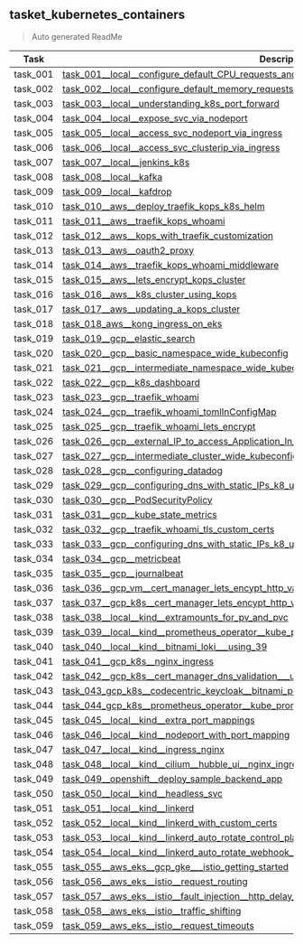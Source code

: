 ## tasket_kubernetes_containers

> Auto generated ReadMe

| Task     | Description                                                                                                                                                                                                               |
|----------|---------------------------------------------------------------------------------------------------------------------------------------------------------------------------------------------------------------------------|
| task_001 | [task_001__local__configure_default_CPU_requests_and_limits_for_a_namespace](tasket_kubernetes_containers/task_001__local__configure_default_CPU_requests_and_limits_for_a_namespace)                                     |
| task_002 | [task_002__local__configure_default_memory_requests_and_limits_for_a_namespace](tasket_kubernetes_containers/task_002__local__configure_default_memory_requests_and_limits_for_a_namespace)                               |
| task_003 | [task_003__local__understanding_k8s_port_forward](tasket_kubernetes_containers/task_003__local__understanding_k8s_port_forward)                                                                                           |
| task_004 | [task_004__local__expose_svc_via_nodeport](tasket_kubernetes_containers/task_004__local__expose_svc_via_nodeport)                                                                                                         |
| task_005 | [task_005__local__access_svc_nodeport_via_ingress](tasket_kubernetes_containers/task_005__local__access_svc_nodeport_via_ingress)                                                                                         |
| task_006 | [task_006__local__access_svc_clusterip_via_ingress](tasket_kubernetes_containers/task_006__local__access_svc_clusterip_via_ingress)                                                                                       |
| task_007 | [task_007__local__jenkins_k8s](tasket_kubernetes_containers/task_007__local__jenkins_k8s)                                                                                                                                 |
| task_008 | [task_008__local__kafka](tasket_kubernetes_containers/task_008__local__kafka)                                                                                                                                             |
| task_009 | [task_009__local__kafdrop](tasket_kubernetes_containers/task_009__local__kafdrop)                                                                                                                                         |
| task_010 | [task_010__aws__deploy_traefik_kops_k8s_helm](tasket_kubernetes_containers/task_010__aws__deploy_traefik_kops_k8s_helm)                                                                                                   |
| task_011 | [task_011__aws__traefik_kops_whoami](tasket_kubernetes_containers/task_011__aws__traefik_kops_whoami)                                                                                                                     |
| task_012 | [task_012__aws__kops_with_traefik_customization](tasket_kubernetes_containers/task_012__aws__kops_with_traefik_customization)                                                                                             |
| task_013 | [task_013__aws__oauth2_proxy](tasket_kubernetes_containers/task_013__aws__oauth2_proxy)                                                                                                                                   |
| task_014 | [task_014__aws__traefik_kops_whoami_middleware](tasket_kubernetes_containers/task_014__aws__traefik_kops_whoami_middleware)                                                                                               |
| task_015 | [task_015__aws__lets_encrypt_kops_cluster](tasket_kubernetes_containers/task_015__aws__lets_encrypt_kops_cluster)                                                                                                         |
| task_016 | [task_016__aws__k8s_cluster_using_kops](tasket_kubernetes_containers/task_016__aws__k8s_cluster_using_kops)                                                                                                               |
| task_017 | [task_017__aws__updating_a_kops_cluster](tasket_kubernetes_containers/task_017__aws__updating_a_kops_cluster)                                                                                                             |
| task_018 | [task_018_aws__kong_ingress_on_eks](tasket_kubernetes_containers/task_018_aws__kong_ingress_on_eks)                                                                                                                       |
| task_019 | [task_019__gcp__elastic_search](tasket_kubernetes_containers/task_019__gcp__elastic_search)                                                                                                                               |
| task_020 | [task_020__gcp__basic_namespace_wide_kubeconfig](tasket_kubernetes_containers/task_020__gcp__basic_namespace_wide_kubeconfig)                                                                                             |
| task_021 | [task_021__gcp__intermediate_namespace_wide_kubeconfig](tasket_kubernetes_containers/task_021__gcp__intermediate_namespace_wide_kubeconfig)                                                                               |
| task_022 | [task_022__gcp__k8s_dashboard](tasket_kubernetes_containers/task_022__gcp__k8s_dashboard)                                                                                                                                 |
| task_023 | [task_023__gcp__traefik_whoami](tasket_kubernetes_containers/task_023__gcp__traefik_whoami)                                                                                                                               |
| task_024 | [task_024__gcp__traefik_whoami_tomlInConfigMap](tasket_kubernetes_containers/task_024__gcp__traefik_whoami_tomlInConfigMap)                                                                                               |
| task_025 | [task_025__gcp__traefik_whoami_lets_encrypt](tasket_kubernetes_containers/task_025__gcp__traefik_whoami_lets_encrypt)                                                                                                     |
| task_026 | [task_026__gcp__external_IP_to_access_Application_In_Cluster](tasket_kubernetes_containers/task_026__gcp__external_IP_to_access_Application_In_Cluster)                                                                   |
| task_027 | [task_027__gcp__intermediate_cluster_wide_kubeconfig](tasket_kubernetes_containers/task_027__gcp__intermediate_cluster_wide_kubeconfig)                                                                                   |
| task_028 | [task_028__gcp__configuring_datadog](tasket_kubernetes_containers/task_028__gcp__configuring_datadog)                                                                                                                     |
| task_029 | [task_029__gcp__configuring_dns_with_static_IPs_k8_using_Ingress](tasket_kubernetes_containers/task_029__gcp__configuring_dns_with_static_IPs_k8_using_Ingress)                                                           |
| task_030 | [task_030__gcp__PodSecurityPolicy](tasket_kubernetes_containers/task_030__gcp__PodSecurityPolicy)                                                                                                                         |
| task_031 | [task_031__gcp__kube_state_metrics](tasket_kubernetes_containers/task_031__gcp__kube_state_metrics)                                                                                                                       |
| task_032 | [task_032__gcp__traefik_whoami_tls_custom_certs](tasket_kubernetes_containers/task_032__gcp__traefik_whoami_tls_custom_certs)                                                                                             |
| task_033 | [task_033__gcp__configuring_dns_with_static_IPs_k8_using_Service](tasket_kubernetes_containers/task_033__gcp__configuring_dns_with_static_IPs_k8_using_Service)                                                           |
| task_034 | [task_034__gcp__metricbeat](tasket_kubernetes_containers/task_034__gcp__metricbeat)                                                                                                                                       |
| task_035 | [task_035__gcp__journalbeat](tasket_kubernetes_containers/task_035__gcp__journalbeat)                                                                                                                                     |
| task_036 | [task_036__gcp_vm__cert_manager_lets_encypt_http_validation](tasket_kubernetes_containers/task_036__gcp_vm__cert_manager_lets_encypt_http_validation)                                                                     |
| task_037 | [task_037__gcp_k8s__cert_manager_lets_encypt_http_validation](tasket_kubernetes_containers/task_037__gcp_k8s__cert_manager_lets_encypt_http_validation)                                                                   |
| task_038 | [task_038__local__kind__extramounts_for_pv_and_pvc](tasket_kubernetes_containers/task_038__local__kind__extramounts_for_pv_and_pvc)                                                                                       |
| task_039 | [task_039__local__kind__prometheus_operator__kube_prometheus_grafana_alertmanager](tasket_kubernetes_containers/task_039__local__kind__prometheus_operator__kube_prometheus_grafana_alertmanager)                         |
| task_040 | [task_040__local__kind__bitnami_loki___using_39](tasket_kubernetes_containers/task_040__local__kind__bitnami_loki___using_39)                                                                                             |
| task_041 | [task_041__gcp_k8s__nginx_ingress](tasket_kubernetes_containers/task_041__gcp_k8s__nginx_ingress)                                                                                                                         |
| task_042 | [task_042__gcp_k8s__cert_manager_dns_validation___using_41](tasket_kubernetes_containers/task_042__gcp_k8s__cert_manager_dns_validation___using_41)                                                                       |
| task_043 | [task_043_gcp_k8s__codecentric_keycloak__bitnami_postgres___using_41_42](tasket_kubernetes_containers/task_043_gcp_k8s__codecentric_keycloak__bitnami_postgres___using_41_42)                                             |
| task_044 | [task_044_gcp_k8s__prometheus_operator__kube_prometheus_grafana_alertmanager___using_41_42_43](tasket_kubernetes_containers/task_044_gcp_k8s__prometheus_operator__kube_prometheus_grafana_alertmanager___using_41_42_43) |
| task_045 | [task_045__local__kind__extra_port_mappings](tasket_kubernetes_containers/task_045__local__kind__extra_port_mappings)                                                                                                     |
| task_046 | [task_046__local__kind__nodeport_with_port_mapping](tasket_kubernetes_containers/task_046__local__kind__nodeport_with_port_mapping)                                                                                       |
| task_047 | [task_047__local__kind__ingress_nginx](tasket_kubernetes_containers/task_047__local__kind__ingress_nginx)                                                                                                                 |
| task_048 | [task_048__local__kind__cilium__hubble_ui__nginx_ingress](tasket_kubernetes_containers/task_048__local__kind__cilium__hubble_ui__nginx_ingress)                                                                           |
| task_049 | [task_049__openshift__deploy_sample_backend_app](tasket_kubernetes_containers/task_049__openshift__deploy_sample_backend_app)                                                                                             |
| task_050 | [task_050__local__kind__headless_svc](tasket_kubernetes_containers/task_050__local__kind__headless_svc)                                                                                                                   |
| task_051 | [task_051__local__kind__linkerd](tasket_kubernetes_containers/task_051__local__kind__linkerd)                                                                                                                             |
| task_052 | [task_052__local__kind__linkerd_with_custom_certs](tasket_kubernetes_containers/task_052__local__kind__linkerd_with_custom_certs)                                                                                         |
| task_053 | [task_053__local__kind__linkerd_auto_rotate_control_plane_TLS_credentials](tasket_kubernetes_containers/task_053__local__kind__linkerd_auto_rotate_control_plane_TLS_credentials)                                         |
| task_054 | [task_054__local__kind__linkerd_auto_rotate_webhook_tls_credentials](tasket_kubernetes_containers/task_054__local__kind__linkerd_auto_rotate_webhook_tls_credentials)                                                     |
| task_055 | [task_055__aws_eks__gcp_gke___istio_getting_started](tasket_kubernetes_containers/task_055__aws_eks__gcp_gke___istio_getting_started)                                                                                     |
| task_056 | [task_056__aws_eks__istio__request_routing](tasket_kubernetes_containers/task_056__aws_eks__istio__request_routing)                                                                                                       |
| task_057 | [task_057__aws_eks__istio__fault_injection__http_delay__http_abort](tasket_kubernetes_containers/task_057__aws_eks__istio__fault_injection__http_delay__http_abort)                                                       |
| task_058 | [task_058__aws_eks__istio__traffic_shifting](tasket_kubernetes_containers/task_058__aws_eks__istio__traffic_shifting)                                                                                                     |
| task_059 | [task_059__aws_eks__istio__request_timeouts](tasket_kubernetes_containers/task_059__aws_eks__istio__request_timeouts)                                                                                                     |

